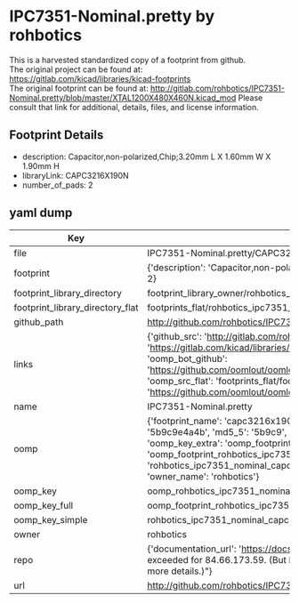 # IPC7351-Nominal.pretty by rohbotics  
This is a harvested standardized copy of a footprint from github.  
The original project can be found at:  
https://gitlab.com/kicad/libraries/kicad-footprints  
The original footprint can be found at:
http://gitlab.com/rohbotics/IPC7351-Nominal.pretty/blob/master/XTAL1200X480X460N.kicad_mod
Please consult that link for additional, details, files, and license information.  
## Footprint Details
* description: Capacitor,non-polarized,Chip;3.20mm L X 1.60mm W X 1.90mm H  
* libraryLink: CAPC3216X190N  
* number_of_pads: 2  
## yaml dump  
| Key | Value |  
| --- | --- |  
| file | IPC7351-Nominal.pretty/CAPC3216X190N.kicad_mod |  
| footprint | {'description': 'Capacitor,non-polarized,Chip;3.20mm L X 1.60mm W X 1.90mm H', 'libraryLink': 'CAPC3216X190N', 'number_of_pads': 2} |  
| footprint_library_directory | footprint_library_owner/rohbotics_IPC7351-Nominal.pretty |  
| footprint_library_directory_flat | footprints_flat/rohbotics_ipc7351_nominal_capc3216x190n/working |  
| github_path | http://github.com/rohbotics/IPC7351-Nominal.pretty/blob/master/CAPC3216X190N.kicad_mod |  
| links | {'github_src': 'http://gitlab.com/rohbotics/IPC7351-Nominal.pretty/blob/master/XTAL1200X480X460N.kicad_mod', 'github_src_repo': 'https://gitlab.com/kicad/libraries/kicad-footprints', 'oomp_bot': 'footprints/rohbotics_ipc7351_nominal_capc3216x190n/working', 'oomp_bot_github': 'https://github.com/oomlout/oomlout_oomp_footprint_bot/tree/main/footprints/rohbotics_ipc7351_nominal_capc3216x190n/working', 'oomp_src_flat': 'footprints_flat/footprints_flat/rohbotics_ipc7351_nominal_capc3216x190n/working', 'oomp_src_flat_github': 'https://github.com/oomlout/oomlout_oomp_footprint_src/tree/main/footprints_flat/rohbotics_ipc7351_nominal_capc3216x190n/working'} |  
| name | IPC7351-Nominal.pretty |  
| oomp | {'footprint_name': 'capc3216x190n', 'library_name': 'ipc7351_nominal', 'md5': '5b9c9e4a4bfcd310162eadd07aeee2b4', 'md5_10': '5b9c9e4a4b', 'md5_5': '5b9c9', 'md5_6': '5b9c9e', 'oomp_key': 'oomp_rohbotics_ipc7351_nominal_capc3216x190n', 'oomp_key_extra': 'oomp_footprint_rohbotics_ipc7351_nominal_capc3216x190n', 'oomp_key_full': 'oomp_footprint_rohbotics_ipc7351_nominal_capc3216x190n_5b9c9e', 'oomp_key_simple': 'rohbotics_ipc7351_nominal_capc3216x190n', 'original_filename': 'IPC7351-Nominal.pretty/CAPC3216X190N.kicad_mod', 'owner_name': 'rohbotics'} |  
| oomp_key | oomp_rohbotics_ipc7351_nominal_capc3216x190n |  
| oomp_key_full | oomp_footprint_rohbotics_ipc7351_nominal_capc3216x190n |  
| oomp_key_simple | rohbotics_ipc7351_nominal_capc3216x190n |  
| owner | rohbotics |  
| repo | {'documentation_url': 'https://docs.github.com/rest/overview/resources-in-the-rest-api#rate-limiting', 'message': "API rate limit exceeded for 84.66.173.59. (But here's the good news: Authenticated requests get a higher rate limit. Check out the documentation for more details.)"} |  
| url | http://github.com/rohbotics/IPC7351-Nominal.pretty |  

